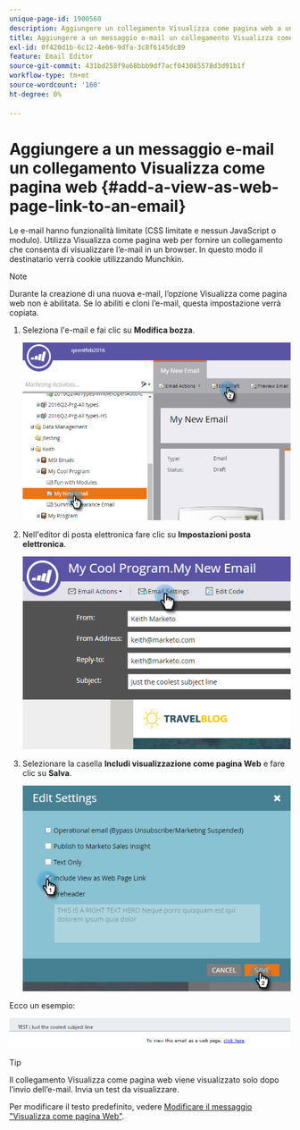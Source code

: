 ```yaml
---
unique-page-id: 1900560
description: Aggiungere un collegamento Visualizza come pagina web a un messaggio e-mail - Documenti Marketo - Documentazione del prodotto
title: Aggiungere a un messaggio e-mail un collegamento Visualizza come pagina web
exl-id: 0f420d1b-6c12-4e66-9dfa-3c8f6145dc89
feature: Email Editor
source-git-commit: 431bd258f9a68bbb9df7acf043085578d3d91b1f
workflow-type: tm+mt
source-wordcount: '160'
ht-degree: 0%

---
```


# Aggiungere a un messaggio e-mail un collegamento Visualizza come pagina web {#add-a-view-as-web-page-link-to-an-email}

Le e-mail hanno funzionalità limitate (CSS limitate e nessun JavaScript o modulo). Utilizza Visualizza come pagina web per fornire un collegamento che consenta di visualizzare l’e-mail in un browser. In questo modo il destinatario verrà cookie utilizzando Munchkin.

>[!NOTE]
>
>Durante la creazione di una nuova e-mail, l’opzione Visualizza come pagina web non è abilitata. Se lo abiliti e cloni l’e-mail, questa impostazione verrà copiata.

1. Seleziona l&#39;e-mail e fai clic su **Modifica bozza**.

   ![](assets/one-5.png)

1. Nell&#39;editor di posta elettronica fare clic su **Impostazioni posta elettronica**.

   ![](assets/two-5.png)

1. Selezionare la casella **Includi visualizzazione come pagina Web** e fare clic su **Salva**.

   ![](assets/three-4.png)

Ecco un esempio:

![](assets/four-3.png)

>[!TIP]
>
>Il collegamento Visualizza come pagina web viene visualizzato solo dopo l’invio dell’e-mail. Invia un test da visualizzare.

Per modificare il testo predefinito, vedere [Modificare il messaggio &quot;Visualizza come pagina Web&quot;](/help/marketo/product-docs/administration/email-setup/edit-the-view-as-web-page-message.md).
